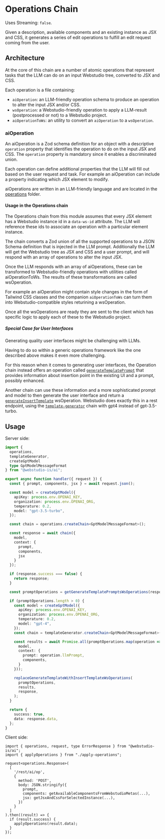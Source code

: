 # Operations Chain

Uses Streaming: `false`.

Given a description, available components and an existing instance as JSX and CSS, it generates a series of edit operations to fulfill an edit request coming from the user.

## Architecture

At the core of this chain are a number of atomic operations that represent tasks that the LLM can do on an input Webstudio tree, converted to JSX and CSS.

Each operation is a file containing:

- `aiOperation`: an LLM-friendly operation schema to produce an operation to alter the input JSX and/or CSS.
- `wsOperation`: a Webstudio-friendly operation to apply a LLM-result (postprocessed or not) to a Webstudio project.
- `aiOperationToWs`: an utility to convert an `aiOperation` to a `wsOperation`.

### aiOperation

An aiOperation is a Zod schema definition for an object with a descriptive `operation` property that identifies the operation to do on the input JSX and CSS. The `operation` property is mandatory since it enables a discriminated union.

Each operation can define additional properties that the LLM will fill out based on the user request and task. For example an aiOperation can include a property indicating which JSX element to modify.

aiOperations are written in an LLM-friendly language and are located in the [operations](./operations) folder.

#### Usage in the Operations chain

The Operations chain from this module assumes that every JSX element has a Webstudio instance id in a `data-ws-id` attribute. The LLM will reference these ids to associate an operation with a particular element instance.

The chain converts a Zod union of all the supported operations to a JSON Schema definition that is injected in the LLM prompt. Additionally the LLM will get the Webstudio tree as JSX and CSS and a user prompt, and will respond with an array of operations to alter the input JSX.

Once the LLM responds with an array of aiOperations, these can be transformed to Webstudio-friendly operations with utilities called aiOperationToWs. The results of these transformations are called wsOperation.

For example an aiOperation might contain style changes in the form of Tailwind CSS classes and the companion `aiOperationToWs` can turn them into Webstudio-compatible styles returining a wsOperation.

Once all the wsOperations are ready they are sent to the client which has specific logic to apply each of these to the Webstudio project.

##### Special Case for User Interfaces

Generating quality user interfaces might be challenging with LLMs.

Having to do so within a generic operations framework like the one described above makes it even more challenging.

For this reason when it comes to generating user interfaces, the Operation chain instead offers an operation called [`generateTemplatePrompt`](./operations/generate-template-prompt.ts) that provides information about insertion point in the existing UI and a prompt, possibly enhanced.

Another chain can use these information and a more sophisticated prompt and model to then generate the user interface and return a [`generateInsertTemplate`](./operations/generate-insert-template.ts) wsOperation. Webstudio does exactly this in a rest endpoint, using the [`template-generator`](../template-generator) chain with gpt4 instead of gpt-3.5-turbo.

## Usage

Server side:

```typescript
import {
  operations,
  templateGenerator,
  createGptModel
  type GptModelMessageFormat
} from "@webstudio-is/ai";

export async function handler({ request }) {
  const { prompt, components, jsx } = await request.json();

  const model = createGptModel({
    apiKey: process.env.OPENAI_KEY,
    organization: process.env.OPENAI_ORG,
    temperature: 0.2,
    model: "gpt-3.5-turbo",
  });

  const chain = operations.createChain<GptModelMessageFormat>();

  const response = await chain({
    model,
    context: {
      prompt,
      components,
      jsx
    }
  });

  if (response.success === false) {
    return response;
  }

  const promptOperations = getGenerateTemplatePromptsWsOperations(response.data);

  if (promptOperations.length > 0) {
    const model = createGptModel({
      apiKey: process.env.OPENAI_KEY,
      organization: process.env.OPENAI_ORG,
      temperature: 0.2,
      model: "gpt-4",
    });
    const chain = templateGenerator.createChain<GptModelMessageFormat>();

    const results = await Promise.all(promptOperations.map(operation => chain({
      model,
      context: {
        prompt: operation.llmPrompt,
        components,
      }
    }));

    replaceGenerateTemplateWithInsertTemplateWsOperations(
      promptOperations,
      results,
      response,
    );
  }

  return {
    success: true,
    data: response.data,
  };
}
```

Client side:

```tsx
import { operations, request, type ErrorResponse } from "@webstudio-is/ai";
import { applyOperations } from "./apply-operations";

request<operations.Response>(
  [
    '/rest/ai/op',
    {
      method: 'POST',
      body: JSON.stringify({
        prompt,
        components: getAvailableComponentsFromWebstudioMetas(...),
        jsx: getJsxAndCssForSelectedInstance(...),
      })
    }
  ]
).then((result) => {
  if (result.success) {
    applyOperations(result.data);
  }
});
```
